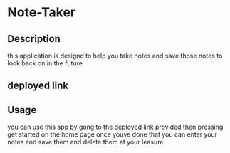 # Note-Taker

## Description

this application is designd to help you take notes and save those notes to look back on in the future 


## deployed link



## Usage

you can use this app by gong to the deployed link provided then pressing get started on the home page once youve done that you can enter your notes and save them and delete them at your leasure.

